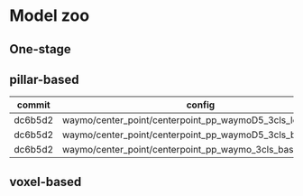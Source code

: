 # Model zoo

## One-stage

## pillar-based
| commit | config | log | Veh(L1/L2) | Cyc(L1/L2) | Ped(L1/L2) | MAPH(L1/L2) |
|--------|--------|-----|------------|------------|------------|-------------|
| dc6b5d2 | waymo/center_point/centerpoint_pp_waymoD5_3cls_lowreso.py | [log](oss://ld-sharing/model/waymo/centerpoint_pp_waymoD5_3cls_lowreso/version_0) | 59.40/55.22 | 21.20/20.47 | 45.53/42.22 | 42.04/39.30 |
| dc6b5d2 | waymo/center_point/centerpoint_pp_waymoD5_3cls_baseline.py | [log](oss://ld-sharing/model/waymo/centerpoint_pp_waymoD5_3cls_baseline/version_0) | 65.38/60.74 | 46.35/44.75 | 57.11/53.13 | 56.28/52.87 |
| dc6b5d2 | waymo/center_point/centerpoint_pp_waymo_3cls_baseline.py | [log](oss://ld-sharing/model/waymo/centerpoint_pp_waymo_3cls_baseline/version_0) | 68.68/63.95 | 56.03/54.12 | 62.70/58.56 | 62.47/58.88 |


## voxel-based
